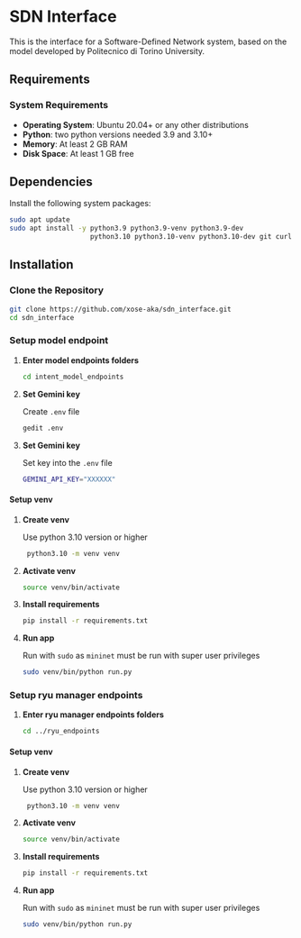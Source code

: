 # SDN Interface

This is the interface for a Software-Defined Network system, based on the model developed by Politecnico di Torino University.


## Requirements

### System Requirements
- **Operating System**: Ubuntu 20.04+ or any other distributions
- **Python**: two python versions needed 3.9 and 3.10+
- **Memory**: At least 2 GB RAM
- **Disk Space**: At least 1 GB free

## Dependencies
   Install the following system packages:
   ```bash
   sudo apt update
   sudo apt install -y python3.9 python3.9-venv python3.9-dev  
                       python3.10 python3.10-venv python3.10-dev git curl build-essential
   ```



## Installation

### Clone the Repository
   ```bash
   git clone https://github.com/xose-aka/sdn_interface.git
   cd sdn_interface
   ```

### Setup model endpoint
   1. **Enter model endpoints folders**
      ```bash
      cd intent_model_endpoints
      ```
   2. **Set Gemini key**
   
      Create ```.env``` file
      ```bash
      gedit .env
      ```

   3. **Set Gemini key**

      Set key into the ```.env``` file
      ```bash
      GEMINI_API_KEY="XXXXXX"
      ```


#### Setup venv

   1. **Create venv**
   
      Use python 3.10 version or higher
      ```bash
       python3.10 -m venv venv
      ```
   2. **Activate venv**
      ```bash
      source venv/bin/activate
      ```
      
   3. **Install requirements**
      ```bash
      pip install -r requirements.txt
      ```
      
   4. **Run app**
      
      Run with ```sudo``` as ```mininet``` must be run with super user privileges
      ```bash
      sudo venv/bin/python run.py
      ```


### Setup ryu manager endpoints

   1. **Enter ryu manager endpoints folders**
      ```bash
      cd ../ryu_endpoints
      ```

   #### Setup venv

   1. **Create venv**

      Use python 3.10 version or higher
      ```bash
       python3.10 -m venv venv
      ```
   2. **Activate venv**

      ```bash
      source venv/bin/activate
      ```

   3. **Install requirements**
      ```bash
      pip install -r requirements.txt
      ```

   4. **Run app**

      Run with ```sudo``` as ```mininet``` must be run with super user privileges
      ```bash
      sudo venv/bin/python run.py
      ```